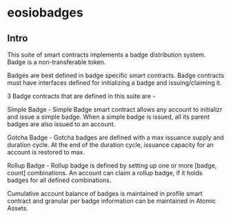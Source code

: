 # eosiobadges

## Intro
This suite of smart contracts implements a badge distribution system. Badge is a non-transferable token. 

Badges are best defined in badge specific smart contracts. Badge contracts must have interfaces defined for initializing a badge and issuing/claiming it. 

3 Badge contracts that are defined in this suite are -

Simple Badge - Simple Badge smart contract allows any account to initializr and issue a simple badge. When a simple badge is issued, all its parent badges are also issued to an account.

Gotcha Badge - Gotcha badges are defined with a max issuance supply and duration cycle. At the end of the duration cycle, issuance capacity for an account is restored to max.

Rollup Badge -  Rollup badge is defined by setting up one or more [badge, count] combinations. An account can claim a rollup badge, if it holds badges for all defined combinations.

Cumulative account balance of badges is maintained in profile smart contract and granular per badge information can be maintained in Atomic Assets. 
